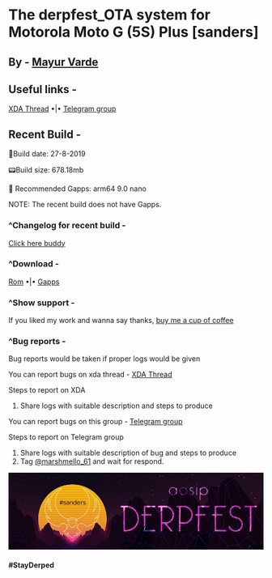 # The derpfest_OTA system for Motorola Moto G (5S) Plus [sanders]

## By - [Mayur Varde](https://t.me/marshmello_61)

## Useful links -

[XDA Thread](https://forum.xda-developers.com/moto-g5s-plus/development/rom-aosip-derfest-t3932260) •|•
[Telegram group](https://t.me/derpfestsanders)


## Recent Build -

📱Build date: 27-8-2019

📟Build size: 678.18mb

📨 Recommended Gapps: arm64 9.0 nano

NOTE: The recent build does not have Gapps.


### ^Changelog for recent build -

[Click here buddy](https://raw.githubusercontent.com/marshmello61/derpfest_OTA/master/changelog./changelog.txt)


### ^Download -

[Rom](https://sourceforge.net/projects/marshmello-projects/files/Sanders/Builds/derpfest/AOSiP-9.0-DerpFest-sanders-20190827-021003.zip/download) •|• [Gapps](https://opengapps.org)


### ^Show support -

If you liked my work and wanna say thanks, [buy me a cup of coffee](https://paypal.me/marshmello61)


### ^Bug reports -

Bug reports would be taken if proper logs would be given 

You can report bugs on xda thread - [XDA Thread](https://forum.xda-developers.com/moto-g5s-plus/development/rom-aosip-derfest-t3932260)

Steps to report on XDA
1. Share logs with suitable description and steps to produce


You can report bugs on this group - [Telegram group](https://t.me/derpfestsanders)

Steps to report on Telegram group
1. Share logs with suitable description of bug and steps to produce
2. Tag [@marshmello_61](https://t.me/marshmello_61) and wait for respond.


![DerpFest](https://raw.githubusercontent.com/marshmello61/derpfest_OTA/master/IMG_20190521_164544_947.jpg)


#### #StayDerped
